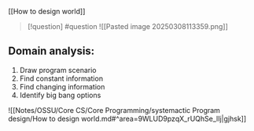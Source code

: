 [[How to design world]]


> [!question] 
> #question
> ![[Pasted image 20250308113359.png]] 
## Domain analysis: 

1. Draw program scenario
2. Find constant information 
3. Find changing information
4. Identify big bang options

![[Notes/OSSU/Core CS/Core Programming/systemactic Program design/How to design world.md#^area=9WLUD9pzqX_rUQhSe_lIj|gjhsk]]


